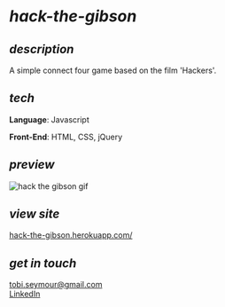 <h1><i>hack-the-gibson</i></h1>

<h2><i>description</i></h2>
<p>A simple connect four game based on the film 'Hackers'.</p>

<h2><i>tech</i></h2>
<p><strong>Language</strong>: Javascript</p>
<p><strong>Front-End</strong>: HTML, CSS, jQuery</p>

<h2><i>preview</i></h2>
<img src="htg.gif" alt="hack the gibson gif">

<h2><i>view site</i></h2>
<div><a href="https://hack-the-gibson.herokuapp.com/">hack-the-gibson.herokuapp.com/</a></div>

<h2><i>get in touch</i></h2>
<div><a href="mailto:tobi.seymour@gmail.com">tobi.seymour@gmail.com</a></div>
<div><a href="https://www.linkedin.com/in/tobiseymour/">LinkedIn</a></div>
